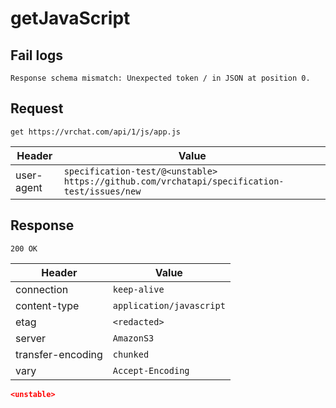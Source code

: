 # getJavaScript

## Fail logs
```
Response schema mismatch: Unexpected token / in JSON at position 0.
```

## Request
`get https://vrchat.com/api/1/js/app.js`

| Header | Value |
| ------ | ----- |
| user-agent | `specification-test/@<unstable> https://github.com/vrchatapi/specification-test/issues/new` |


## Response
`200 OK`

| Header | Value |
| ------ | ----- |
| connection | `keep-alive` |
| content-type | `application/javascript` |
| etag | `<redacted>` |
| server | `AmazonS3` |
| transfer-encoding | `chunked` |
| vary | `Accept-Encoding` |

```json
<unstable>
```
